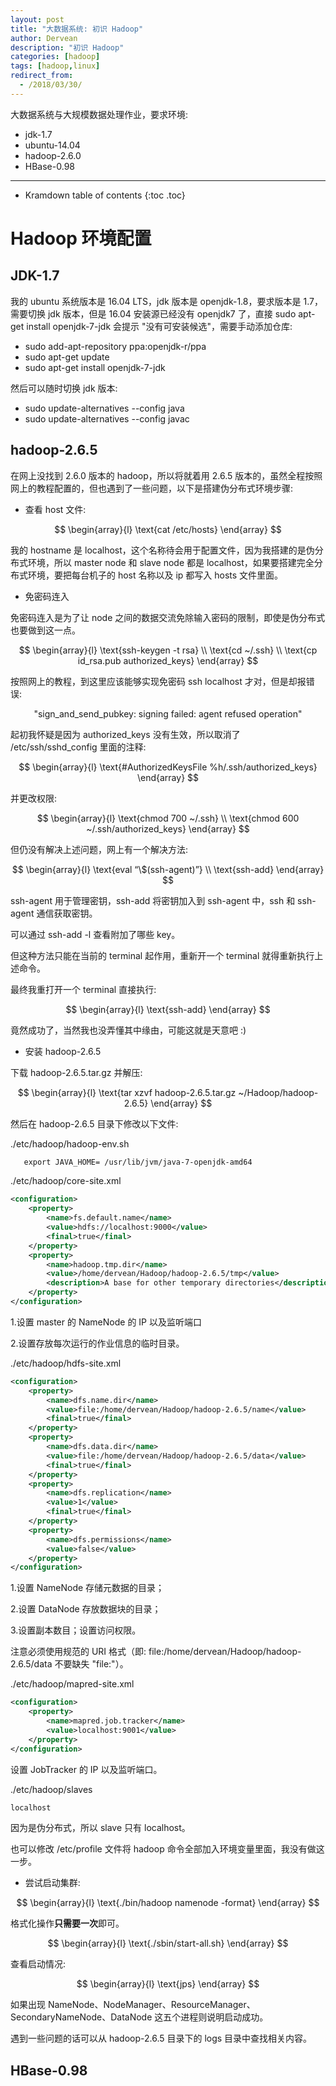 ```yaml
---
layout: post
title: "大数据系统: 初识 Hadoop"
author: Dervean
description: "初识 Hadoop"
categories: [hadoop]
tags: [hadoop,linux]
redirect_from:
  - /2018/03/30/
---
```


大数据系统与大规模数据处理作业，要求环境:

- jdk-1.7
- ubuntu-14.04
- hadoop-2.6.0
- HBase-0.98

---

* Kramdown table of contents
{:toc .toc}

# Hadoop 环境配置

## JDK-1.7

我的 ubuntu 系统版本是 16.04 LTS，jdk 版本是 openjdk-1.8，要求版本是 1.7，需要切换 jdk 版本，但是 16.04 安装源已经没有 openjdk7 了，直接 sudo apt-get install openjdk-7-jdk 会提示 "没有可安装候选"，需要手动添加仓库:

- sudo add-apt-repository ppa:openjdk-r/ppa
- sudo apt-get update
- sudo apt-get install openjdk-7-jdk

然后可以随时切换 jdk 版本:

- sudo update-alternatives --config java
- sudo update-alternatives --config javac

## hadoop-2.6.5

在网上没找到 2.6.0 版本的 hadoop，所以将就着用 2.6.5 版本的，虽然全程按照网上的教程配置的，但也遇到了一些问题，以下是搭建伪分布式环境步骤:

- 查看 host 文件:

$$
\begin{array}{l}
\text{cat /etc/hosts}
\end{array}
$$

我的 hostname 是 localhost，这个名称待会用于配置文件，因为我搭建的是伪分布式环境，所以 master node 和 slave node 都是 localhost，如果要搭建完全分布式环境，要把每台机子的 host 名称以及 ip 都写入 hosts 文件里面。

- 免密码连入

免密码连入是为了让 node 之间的数据交流免除输入密码的限制，即使是伪分布式也要做到这一点。

$$
\begin{array}{l}
\text{ssh-keygen -t rsa} \\
\text{cd ~/.ssh} \\
\text{cp id_rsa.pub authorized_keys}
\end{array}
$$

按照网上的教程，到这里应该能够实现免密码 ssh localhost 才对，但是却报错误:

$$
\text{"sign_and_send_pubkey: signing failed: agent refused operation"}
$$

起初我怀疑是因为 authorized_keys 没有生效，所以取消了 /etc/ssh/sshd_config 里面的注释:

$$
\begin{array}{l}
\text{#AuthorizedKeysFile      %h/.ssh/authorized_keys}
\end{array}
$$

并更改权限:

$$
\begin{array}{l}
\text{chmod 700 ~/.ssh} \\
\text{chmod 600 ~/.ssh/authorized_keys}
\end{array}
$$

但仍没有解决上述问题，网上有一个解决方法:

$$
\begin{array}{l}
\text{eval “\$(ssh-agent)”} \\
\text{ssh-add}
\end{array}
$$

ssh-agent 用于管理密钥，ssh-add 将密钥加入到 ssh-agent 中，ssh 和 ssh-agent 通信获取密钥。

可以通过 $\text{ssh-add -l}$ 查看附加了哪些 key。

但这种方法只能在当前的 terminal 起作用，重新开一个 terminal 就得重新执行上述命令。

最终我重打开一个 terminal 直接执行:

$$
\begin{array}{l}
\text{ssh-add}
\end{array}
$$

竟然成功了，当然我也没弄懂其中缘由，可能这就是天意吧 :)

- 安装 hadoop-2.6.5

下载 hadoop-2.6.5.tar.gz 并解压:

$$
\begin{array}{l}
\text{tar xzvf hadoop-2.6.5.tar.gz ~/Hadoop/hadoop-2.6.5}
\end{array}
$$

然后在 hadoop-2.6.5 目录下修改以下文件:

$\text{./etc/hadoop/hadoop-env.sh}$

~~~xml
   export JAVA_HOME= /usr/lib/jvm/java-7-openjdk-amd64
~~~

$\text{./etc/hadoop/core-site.xml}$

~~~xml
<configuration>
	<property>
		<name>fs.default.name</name>
		<value>hdfs://localhost:9000</value>
		<final>true</final>
	</property>
	<property>
		<name>hadoop.tmp.dir</name>
		<value>/home/dervean/Hadoop/hadoop-2.6.5/tmp</value>
		<description>A base for other temporary directories</description>
	</property>
</configuration>
~~~

1.设置 master 的 NameNode 的 IP 以及监听端口

2.设置存放每次运行的作业信息的临时目录。

$\text{./etc/hadoop/hdfs-site.xml}$

~~~xml
<configuration>
	<property>
		<name>dfs.name.dir</name>
		<value>file:/home/dervean/Hadoop/hadoop-2.6.5/name</value>
		<final>true</final>
	</property>
	<property>
		<name>dfs.data.dir</name>
		<value>file:/home/dervean/Hadoop/hadoop-2.6.5/data</value>
		<final>true</final>
	</property>
	<property>
		<name>dfs.replication</name>
		<value>1</value>
		<final>true</final>
	</property>
	<property>
		<name>dfs.permissions</name>
		<value>false</value>
	</property>
</configuration>
~~~

1.设置 NameNode 存储元数据的目录；

2.设置 DataNode 存放数据块的目录；

3.设置副本数目；设置访问权限。

注意必须使用规范的 URI 格式（即: file:/home/dervean/Hadoop/hadoop-2.6.5/data 不要缺失 "file:"）。

$\text{./etc/hadoop/mapred-site.xml}$

~~~xml
<configuration>
	<property>
		<name>mapred.job.tracker</name>
		<value>localhost:9001</value>
	</property>
</configuration>
~~~

设置 JobTracker 的 IP 以及监听端口。

$\text{./etc/hadoop/slaves}$

~~~xml
localhost
~~~
   
因为是伪分布式，所以 slave 只有 localhost。

也可以修改 /etc/profile 文件将 hadoop 命令全部加入环境变量里面，我没有做这一步。

- 尝试启动集群:

$$
\begin{array}{l}
\text{./bin/hadoop namenode -format}
\end{array}
$$

格式化操作**只需要一次**即可。

$$
\begin{array}{l}
\text{./sbin/start-all.sh}
\end{array}
$$

查看启动情况:

$$
\begin{array}{l}
\text{jps}
\end{array}
$$

如果出现 NameNode、NodeManager、ResourceManager、SecondaryNameNode、DataNode 这五个进程则说明启动成功。

遇到一些问题的话可以从 hadoop-2.6.5 目录下的 logs 目录中查找相关内容。

## HBase-0.98















